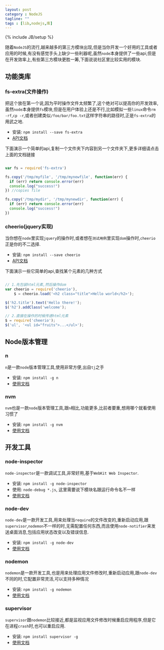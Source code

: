```yaml
---
layout: post
category : NodeJS
tagline: ""
tags : [lib,nodejs,库]
---
```

{% include JB/setup %}

随着`NodeJS`的流行,越来越多的第三方模块出现,但是当你开发一个好用的工具或者应用的时候,有没有感觉手头上缺少一些利器呢,虽然`node`本身提供了一些api,但是在开发效率上,有些第三方模块更胜一筹,下面说说社区里比较实用的模块.

## 功能类库

###  fs-extra(文件操作)

把这个放在第一个说,因为平时操作文件太频繁了,这个绝对可以提高你的开发效率,虽然`node`本身提供`fs`模块,但是在用户体验上还是不行,比如模拟一些`linux`命令`rm -rf`,`cp -r`,或者创建类似`/foo/bar/foo.txt`这样字符串的路径时,正是`fs-extra`的用武之地.

*  安装: `npm install --save fs-extra`
*  <a href="https://github.com/jprichardson/node-fs-extra" target="_blank">API文档</a>

下面演示一个简单的api,复制一个文件夹下内容到另一个文件夹下,更多详细请点击上面的文档链接

```js

var fs = require('fs-extra')

fs.copy('/tmp/myfile', '/tmp/mynewfile', function(err) {
  if (err) return console.error(err)
  console.log("success!")
}) //copies file

fs.copy('/tmp/mydir', '/tmp/mynewdir', function(err) {
  if (err) return console.error(err)
  console.log("success!")
})

```

###  cheerio(jquery实现)

当你想在`node`里实现`jquery`的操作时,或者想在`测试用例`里实现`dom`操作时,`cheerio`正是你的不二选择.

*  安装: `npm install --save cheerio`
*  <a href="https://github.com/cheeriojs/cheerio" target="_blank">API文档</a>

下面演示一些它简单的api,查找某个元素的几种方式

```js

// 1.先包装html元素,然后操作dom
var cheerio = require('cheerio'),
    $ = cheerio.load('<h2 class="title">Hello world</h2>');

$('h2.title').text('Hello there!');
$('h2').addClass('welcome');

// 2.直接在操作的时候传递html元素
$ = require('cheerio');
$('ul', '<ul id="fruits">...</ul>');

```

## Node版本管理

###  n

`n`是一款`node`版本管理工具,使用非常方便,出自`tj`之手

*  安装: `npm install -g n`
*  <a href="https://github.com/tj/n" target="_blank">使用文档</a>

### nvm

`nvm`也是一款`node`版本管理工具,跟`n`相比,功能更多,比前者要重,想用哪个就看使用习惯了

*  安装: `npm install -g nvm`
*  <a href="https://github.com/creationix/nvm" target="_blank">使用文档</a>


## 开发工具

###  node-inspector

`node-inspector`是一款调试工具,非常好用,基于`WebKit Web Inspector`.

*  安装:  `npm install -g node-inspector`
*  使用:  `node-debug *.js`, 这里需要说下模块名跟运行命令名不一样
*  <a href="https://github.com/node-inspector/node-inspector" target="_blank">使用文档</a>

### node-dev

`node-dev`是一款开发工具,用来处理当`require`的文件改变的,重新启动应用,跟`supervisor`,`nodemon`不一样的时,无需配置任何东西,而且使用`node-notifier`来发送桌面消息,包括应用状态改变以及错误信息.

*  安装:  `npm install -g node-dev`
*  <a href="https://github.com/fgnass/node-dev" target="_blank">使用文档</a>

### nodemon

`nodemon`是一款开发工具,也是用来处理应用文件修改时,重新启动应用,跟`node-dev`不同的时,它配置非常灵活,可以支持多种情况

*  安装:  `npm install -g nodemon`
*  <a href="https://github.com/remy/nodemon" target="_blank">使用文档</a>

### supervisor

`supervisor`跟`nodemon`比较接近,都是监视应用文件修改时候重启应用程序,但是它在进程`crash`时,也可以重启应用.

*  安装:  `npm install supervisor -g`
*  <a href="https://github.com/isaacs/node-supervisor" target="_blank">使用文档</a>


